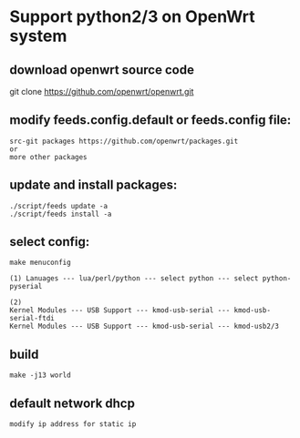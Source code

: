 # Support python2/3 on OpenWrt system

## download openwrt source code
git clone https://github.com/openwrt/openwrt.git

## modify feeds.config.default or feeds.config file:
	src-git packages https://github.com/openwrt/packages.git
	or
	more other packages

## update and install packages:
	./script/feeds update -a
	./script/feeds install -a

## select config:
	make menuconfig

	(1) Lanuages --- lua/perl/python --- select python --- select python-pyserial

	(2)
	Kernel Modules --- USB Support --- kmod-usb-serial --- kmod-usb-serial-ftdi
	Kernel Modules --- USB Support --- kmod-usb-serial --- kmod-usb2/3

## build
	make -j13 world

## default network dhcp
	modify ip address for static ip
